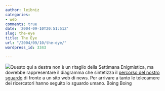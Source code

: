 ```yaml
---
author: leibniz
categories:
- web
comments: true
date: '2004-09-10T20:51:51Z'
slug: the-eye
title: The Eye
url: "/2004/09/10/the-eye/"
wordpress_id: 3343

---
```

![](https://craphound.com/images/eyetracknews.jpg)Questo qui a destra non è un ritaglio della Settimana Enigmistica, ma dovrebbe rappresentare il diagramma che sintetizza il [percorso del nostro sguardo](https://www.boingboing.net/2004/09/08/how_your_eyes_read_n.html) di fronte a un sito web di news. Per arrivare a tanto le telecamere dei ricercatori hanno seguito lo sguardo umano.
Boing Boing
